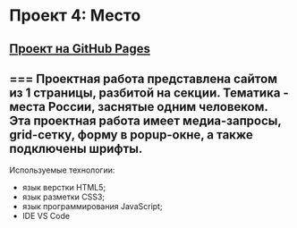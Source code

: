 # Проект 4: Место
## [Проект на GitHub Pages](https://rudolfignatyev.github.io/mesto/ "Место")
===
Проектная работа представлена сайтом из 1 страницы, разбитой на секции. Тематика - места России, заснятые одним человеком. Эта проектная работа имеет **медиа-запросы, grid-сетку, форму в popup-окне, а также подключены шрифты**.
---
Используемые технологии:
* язык верстки HTML5;
* язык разметки CSS3;
* язык программирования JavaScript;
* IDE VS Code
